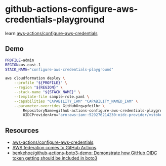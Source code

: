 # github-actions-configure-aws-credentials-playground 

learn [aws-actions/configure-aws-credentials](https://github.com/aws-actions/configure-aws-credentials)

## Demo

```sh
PROFILE=admin
REGION=us-east-1
STACK_NAME="configure-aws-credentials-playground"

aws cloudformation deploy \
    --profile "${PROFILE}" \
    --region "${REGION}" \
    --stack-name "${STACK_NAME}" \
    --template-file sample-role.yaml \
    --capabilities "CAPABILITY_IAM" "CAPABILITY_NAMED_IAM" \
    --parameter-overrides GitHubOrg=pfeilbr \
        RepositoryName=github-actions-configure-aws-credentials-playground \
        OIDCProviderArn="arn:aws:iam::529276214230:oidc-provider/vstoken.actions.githubusercontent.com"
```

## Resources

* [aws-actions/configure-aws-credentials](https://github.com/aws-actions/configure-aws-credentials)
* [AWS federation comes to GitHub Actions](https://awsteele.com/blog/2021/09/15/aws-federation-comes-to-github-actions.html)
* [benkehoe/github-actions-boto3-demo: Demonstrate how GitHub OIDC token getting should be included in boto3](https://github.com/benkehoe/github-actions-boto3-demo)